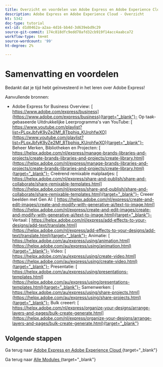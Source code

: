 ```yaml
---
title: Overzicht en voordelen van Adobe Express en Adobe Experience Cloud
description: Adobe Express en Adobe Experience Cloud - Overzicht
kt: 5342
doc-type: tutorial
exl-id: d1d0462a-a2aa-4d16-bb4d-3d639ebd9c29
source-git-commit: 174c818dfc9edd78afd32cb919f14acc4aabca72
workflow-type: tm+mt
source-wordcount: '99'
ht-degree: 2%

---
```


# Samenvatting en voordelen

Bedankt dat je tijd hebt geïnvesteerd in het leren over Adobe Express!

Aanvullende bronnen:

- Adobe Express for Business Overview: [ https://www.adobe.com/express/business](https://www.adobe.com/express/business){target="_blank"}- Op taak-gebaseerde Uitdrukkelijke Leerprogramma&#39;s van YouTube: [ https://www.youtube.com/playlist?list=PLqxJbfyK9yZe2Mf_8Tbphiq_KUrohfwXO](https://www.youtube.com/playlist?list=PLqxJbfyK9yZe2Mf_8Tbphiq_KUrohfwXO){target="_blank"}- Beheer Merken, Bibliotheken en Projecten: [ https://helpx.adobe.com/nl/express/manage-brands-libraries-and-projects/create-brands-libraries-and-projects/create-library.html](https://helpx.adobe.com/nl/express/manage-brands-libraries-and-projects/create-brands-libraries-and-projects/create-library.html){target="_blank"}- Creërend remixable malplaatjes: [ https://helpx.adobe.com/nl/express/share-and-publish/share-and-collaborate/share-remixable-templates.html](https://helpx.adobe.com/nl/express/share-and-publish/share-and-collaborate/share-remixable-templates.html){target="_blank"}- Creeer beelden met Gen AI: [ https://helpx.adobe.com/nl/express/create-and-edit-images/create-and-modify-with-generative-ai/text-to-image.html](https://helpx.adobe.com/nl/express/create-and-edit-images/create-and-modify-with-generative-ai/text-to-image.html){target="_blank"}- Vertaal: [ https://helpx.adobe.com/nl/express/add-effects-to-your-designs/add-text/translate.html](https://helpx.adobe.com/nl/express/add-effects-to-your-designs/add-text/translate.html){target="_blank"}- Animatie: [ https://helpx.adobe.com/au/express/using/animation.html](https://helpx.adobe.com/au/express/using/animation.html){target="_blank"}- Video: [ https://helpx.adobe.com/au/express/using/create-video.html](https://helpx.adobe.com/au/express/using/create-video.html){target="_blank"}- Presentatie: [ https://helpx.adobe.com/au/express/using/presentations-templates.html](https://helpx.adobe.com/au/express/using/presentations-templates.html){target="_blank"}- Samenwerken: [ https://helpx.adobe.com/au/express/using/share-projects.html](https://helpx.adobe.com/au/express/using/share-projects.html){target="_blank"}- Bulk creeert: [ https://helpx.adobe.com/nl/express/organize-your-designs/arrange-layers-and-pages/bulk-create-generate.html](https://helpx.adobe.com/nl/express/organize-your-designs/arrange-layers-and-pages/bulk-create-generate.html){target="_blank"}

## Volgende stappen

Ga terug naar [ Adobe Express en Adobe Experience Cloud ](./express.md){target="_blank"}

Ga terug naar [ Alle Modules ](./../../../overview.md){target="_blank"}